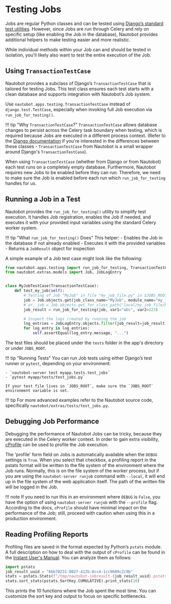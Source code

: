 # Testing Jobs

Jobs are regular Python classes and can be tested using [Django’s standard test utilities](https://docs.djangoproject.com/en/stable/topics/testing/). However, since Jobs are run through Celery and rely on specific setup (like enabling the Job in the database), Nautobot provides additional helpers to make testing easier and more realistic.

While individual methods within your Job can and should be tested in isolation, you'll likely also want to test the entire execution of the Job.

## Using `TransactionTestCase`

Nautobot provides a subclass of Django’s `TransactionTestCase` that is tailored for testing Jobs. This test class ensures each test starts with a clean database and supports integration with Nautobot’s Job system.

Use `nautobot.apps.testing.TransactionTestCase` instead of `django.test.TestCase`, especially when invoking full Job execution via `run_job_for_testing()`.

!!! tip "Why `TransactionTestCase`?"
    `TransactionTestCase` allows database changes to persist across the Celery task boundary when testing, which is required because Jobs are executed in a different process context.
    (Refer to the [Django documentation](https://docs.djangoproject.com/en/stable/topics/testing/tools/#provided-test-case-classes) if you're interested in the differences between these classes - `TransactionTestCase` from Nautobot is a small wrapper around Django's `TransactionTestCase`).

When using `TransactionTestCase` (whether from Django or from Nautobot) each test runs on a completely empty database. Furthermore, Nautobot requires new Jobs to be enabled before they can run. Therefore, we need to make sure the Job is enabled before each run which `run_job_for_testing` handles for us.

## Running a Job in a Test

Nautobot provides the `run_job_for_testing()` utility to simplify test execution. It handles Job registration, enables the Job if needed, and executes it with your provided input variables using the standard Celery worker system.

!!! tip "What `run_job_for_testing()` Does"
    This helper:
    - Enables the Job in the database if not already enabled
    - Executes it with the provided variables
    - Returns a `JobResult` object for inspection

A simple example of a Job test case might look like the following:

```python
from nautobot.apps.testing import run_job_for_testing, TransactionTestCase
from nautobot.extras.models import Job, JobLogEntry


class MyJobTestCase(TransactionTestCase):
    def test_my_job(self):
        # Testing of Job "MyJob" in file "my_job_file.py" in $JOBS_ROOT
        job = Job.objects.get(job_class_name="MyJob", module_name="my_job_file")
        # or, job = Job.objects.get_for_class_path("local/my_job_file/MyJob")
        job_result = run_job_for_testing(job, var1="abc", var2=123)

        # Inspect the logs created by running the job
        log_entries = JobLogEntry.objects.filter(job_result=job_result)
        for log_entry in log_entries:
            self.assertEqual(log_entry.message, "...")
```

The test files should be placed under the `tests` folder in the app's directory or under `JOBS_ROOT`.

!!! tip "Running Tests"
    You can run Job tests using either Django’s test runner or `pytest`, depending on your environment:

    - `nautobot-server test myapp.tests.test_jobs`
    - `pytest myapp/tests/test_jobs.py`

    If your test file lives in `JOBS_ROOT`, make sure the `JOBS_ROOT` environment variable is set.

!!! tip
    For more advanced examples refer to the Nautobot source code, specifically `nautobot/extras/tests/test_jobs.py`.

## Debugging Job Performance

Debugging the performance of Nautobot Jobs can be tricky, because they are executed in the Celery worker context. In order to gain extra visibility, [cProfile](https://docs.python.org/3/library/profile.html) can be used to profile the Job execution.

The 'profile' form field on Jobs is automatically available when the `DEBUG` settings is `True`. When you select that checkbox, a profiling report in the pstats format will be written to the file system of the environment where the Job runs. Normally, this is on the file system of the worker process, but if you are using the `nautobot-server runjob` command with `--local`, it will end up in the file system of the web application itself. The path of the written file will be logged in the Job.

!!! note
    If you need to run this in an environment where `DEBUG` is `False`, you have the option of using `nautobot-server runjob` with the `--profile` flag. According to the docs, `cProfile` should have minimal impact on the performance of the Job; still, proceed with caution when using this in a production environment.

## Reading Profiling Reports

Profiling files are saved in the format expected by Python’s `pstats` module. A full description on how to deal with the output of `cProfile` can be found in the [Instant User's Manual](https://docs.python.org/3/library/profile.html#instant-user-s-manual). You can analyze them as follows:

```python
import pstats
job_result_uuid = "66b70231-002f-412b-8cc4-1cc9609c2c9b"
stats = pstats.Stats(f"/tmp/nautobot-jobresult-{job_result_uuid}.pstats")
stats.sort_stats(pstats.SortKey.CUMULATIVE).print_stats(10)
```

This prints the 10 functions where the Job spent the most time. You can customize the sort key and output to focus on specific bottlenecks.
